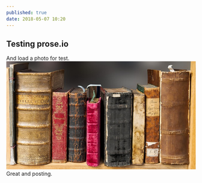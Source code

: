 ```yaml
---
published: true
date: 2018-05-07 10:20
---
```

## Testing prose.io

And load a photo for test. ![book-1659717_640.jpg](/_posts/book-1659717_640.jpg)
Great and posting.
